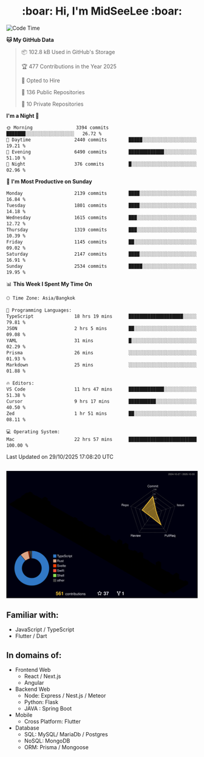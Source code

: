 <h1 align="center"> :boar: Hi, I'm MidSeeLee :boar:</h1>
 
<!--START_SECTION:waka-->
![Code Time](http://img.shields.io/badge/Code%20Time-3%2C576%20hrs%2019%20mins-blue)

**🐱 My GitHub Data** 

> 📦 102.8 kB Used in GitHub's Storage 
 > 
> 🏆 477 Contributions in the Year 2025
 > 
> 💼 Opted to Hire
 > 
> 📜 136 Public Repositories 
 > 
> 🔑 10 Private Repositories 
 > 
**I'm a Night 🦉** 

```text
🌞 Morning                3394 commits        ███████░░░░░░░░░░░░░░░░░░   26.72 % 
🌆 Daytime                2440 commits        █████░░░░░░░░░░░░░░░░░░░░   19.21 % 
🌃 Evening                6490 commits        █████████████░░░░░░░░░░░░   51.10 % 
🌙 Night                  376 commits         █░░░░░░░░░░░░░░░░░░░░░░░░   02.96 % 
```
📅 **I'm Most Productive on Sunday** 

```text
Monday                   2139 commits        ████░░░░░░░░░░░░░░░░░░░░░   16.84 % 
Tuesday                  1801 commits        ████░░░░░░░░░░░░░░░░░░░░░   14.18 % 
Wednesday                1615 commits        ███░░░░░░░░░░░░░░░░░░░░░░   12.72 % 
Thursday                 1319 commits        ███░░░░░░░░░░░░░░░░░░░░░░   10.39 % 
Friday                   1145 commits        ██░░░░░░░░░░░░░░░░░░░░░░░   09.02 % 
Saturday                 2147 commits        ████░░░░░░░░░░░░░░░░░░░░░   16.91 % 
Sunday                   2534 commits        █████░░░░░░░░░░░░░░░░░░░░   19.95 % 
```


📊 **This Week I Spent My Time On** 

```text
🕑︎ Time Zone: Asia/Bangkok

💬 Programming Languages: 
TypeScript               18 hrs 19 mins      ████████████████████░░░░░   79.81 % 
JSON                     2 hrs 5 mins        ██░░░░░░░░░░░░░░░░░░░░░░░   09.08 % 
YAML                     31 mins             █░░░░░░░░░░░░░░░░░░░░░░░░   02.29 % 
Prisma                   26 mins             ░░░░░░░░░░░░░░░░░░░░░░░░░   01.93 % 
Markdown                 25 mins             ░░░░░░░░░░░░░░░░░░░░░░░░░   01.88 % 

🔥 Editors: 
VS Code                  11 hrs 47 mins      █████████████░░░░░░░░░░░░   51.38 % 
Cursor                   9 hrs 17 mins       ██████████░░░░░░░░░░░░░░░   40.50 % 
Zed                      1 hr 51 mins        ██░░░░░░░░░░░░░░░░░░░░░░░   08.11 % 

💻 Operating System: 
Mac                      22 hrs 57 mins      █████████████████████████   100.00 % 
```


 Last Updated on 29/10/2025 17:08:20 UTC
<!--END_SECTION:waka-->

##

![](./profile-3d-contrib/profile-night-rainbow.svg)

## Familiar with:
- JavaScript / TypeScript
- Flutter / Dart

## In domains of:
- Frontend Web
  - React / Next.js
  - Angular
- Backend Web
  - Node: Express / Nest.js / Meteor
  - Python: Flask
  - JAVA : Spring Boot
- Mobile
  - Cross Platform: Flutter
- Database
  - SQL: MySQL/ MariaDb / Postgres
  - NoSQL: MongoDB
  - ORM: Prisma / Mongoose
